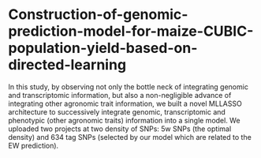 # Construction-of-genomic-prediction-model-for-maize-CUBIC-population-yield-based-on-directed-learning
In this study, by observing not only the bottle neck of integrating genomic and transcriptomic information, but also a non-negligible advance of integrating other agronomic trait information, we built a novel MLLASSO architecture to successively integrate genomic, transcriptomic and phenotypic (other agronomic traits) information into a single model. We uploaded two projects at two density of SNPs: 5w SNPs (the optimal density) and 634 tag SNPs (selected by our model which are related to the EW prediction).  
